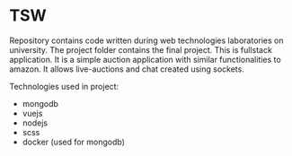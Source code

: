 # TSW
Repository contains code written during web technologies laboratories on university.
The project folder contains the final project.
This is fullstack application.
It is a simple auction application with similar functionalities to amazon.
It allows live-auctions and chat created using sockets.

 
Technologies used in project:
 * mongodb
 * vuejs
 * nodejs
 * scss
 * docker (used for mongodb)
  
